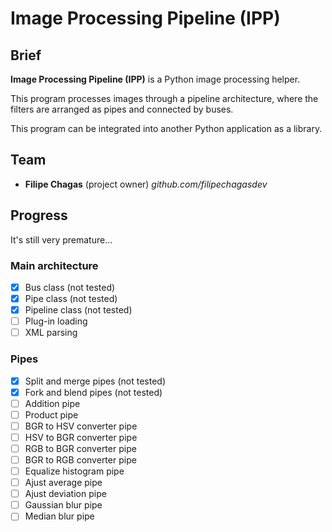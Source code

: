 # Image Processing Pipeline (IPP)

## Brief
**Image Processing Pipeline (IPP)** is a Python image processing helper.

This program processes images through a pipeline architecture, where the filters are arranged as pipes and connected by buses.

This program can be integrated into another Python application as a library.

## Team
* **Filipe Chagas** (project owner) *github.com/filipechagasdev*
  
## Progress
It's still very premature...

### Main architecture
* [x] Bus class (not tested)
* [x] Pipe class (not tested)
* [x] Pipeline class (not tested)
* [ ] Plug-in loading
* [ ] XML parsing

### Pipes
* [x] Split and merge pipes (not tested)
* [x] Fork and blend pipes (not tested)    
* [ ] Addition pipe
* [ ] Product pipe
* [ ] BGR to HSV converter pipe
* [ ] HSV to BGR converter pipe
* [ ] RGB to BGR converter pipe
* [ ] BGR to RGB converter pipe
* [ ] Equalize histogram pipe
* [ ] Ajust average pipe
* [ ] Ajust deviation pipe
* [ ] Gaussian blur pipe
* [ ] Median blur pipe